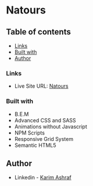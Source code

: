 # Natours

## Table of contents

- [Links](#links)
- [Built with](#built-with)
- [Author](#author)


### Links

- Live Site URL: [Natours](https://natours-karim.netlify.app)

### Built with

- B.E.M
- Advanced CSS and SASS
- Animations without Javascript
- NPM Scripts
- Responsive Grid System 
- Semantic HTML5


## Author

- Linkedin - [Karim Ashraf](https://www.linkedin.com/in/karim-ashraf-72k/)
